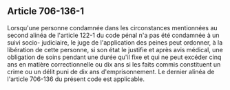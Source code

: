Article 706-136-1
----
Lorsqu'une personne condamnée dans les circonstances mentionnées au second
alinéa de l'article 122-1 du code pénal n'a pas été condamnée à un suivi socio-
judiciaire, le juge de l'application des peines peut ordonner, à la libération
de cette personne, si son état le justifie et après avis médical, une obligation
de soins pendant une durée qu'il fixe et qui ne peut excéder cinq ans en matière
correctionnelle ou dix ans si les faits commis constituent un crime ou un délit
puni de dix ans d'emprisonnement. Le dernier alinéa de l'article 706-136 du
présent code est applicable.
